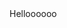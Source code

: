 <html>
    Helloooooo
    <head>
        <title>Test</title>
        <meta http-equiv="Content-Type" content="text/html; charset=utf-8" />
        <script type="text/javascript">
        console.error("-----------------------Hello world! from TEL !!!!!!!!!!! ******");
        
        
        try {
            navigatorObject = window.navigator
            var appName = navigatorObject.appName;
            console.error("******************* Application name : ",appName);
            console.error("******************* Application name : ",navigator.appName);
            console.error("******************* appCodeName : ",navigator.appCodeName); 
            console.error("*******************appVersion : ",navigator.appVersion);
            console.error("*******************cookieEnabled : ",navigator.cookieEnabled);
            console.error("******************* geolocation : ",navigator.geolocation);
            console.error("*******************language : ",navigator.language);
            console.error("*******************onLine : ",navigator.onLine);
            console.error("*******************platform : ",navigator.platform);
            console.error("*******************product : ",navigator.product);
            console.error("*******************userAgent : ",navigator.userAgent);
            console.error("*******************javaEnabled() : ",navigator.javaEnabled());
            //console.error("*******************taintEnabled() : ",navigator.taintEnabled());
            
            const constraints = {
                audio: true,
                //video: true
            };
            navigator.mediaDevices.getUserMedia(constraints).then(handleSuccess).catch(handleError);
           
        }
        catch {
            console.error("++++++++++++++++++++++++ navigator is not supported;");
        }
        
        function handleSuccess() {
            console.error('navigator.MediaDevices.getUserMedia success ');
        }
        
        function handleError(error) {
            console.error('navigator.MediaDevices.getUserMedia error: ', error.message, error.name);
        }
        
        try {
             const constraints = {
                audio: true,
                //video: true
             };
             navigator.getUserMedia(constraints).then(handleSuccess1).catch(handleError1);
        }
        
        catch {
            console.error("++++++++++++++++++++++++ navigator.getUserMedia is not supported;");
        }
                 
        function handleSuccess1() {
            console.error(' handleSuccess1 - navigator.MediaDevices.getUserMedia success ');
        }
        
        function handleError1(error) {
            console.error('handleError1 - navigator.MediaDevices.getUserMedia error: ', error.message, error.name);
        }

        function codeAddress() {
            alert('ok');
        }
        window.onload = codeAddress;
        </script>
    </head>
    <body>
    
    </body>
</html>
